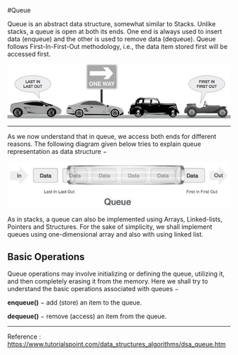 #Queue

Queue is an abstract data structure, somewhat similar to Stacks.
 Unlike stacks, a queue is open at both its ends. 
 One end is always used to insert data (enqueue) and the other is used to remove data (dequeue). 
 Queue follows First-In-First-Out methodology, i.e., the data item stored first will be accessed first.

![alt text](../assets/queue_example.jpg "QUEUE WITH CAR EXAMPLE")

---

As we now understand that in queue, we access both ends for different reasons. The following diagram given below tries to explain queue representation as data structure −

![alt text](../assets/queue_diagram.jpg "QUEUE WITH CAR EXAMPLE")

As in stacks, a queue can also be implemented using Arrays, Linked-lists, Pointers and Structures. For the sake of simplicity, we shall implement queues using one-dimensional array and also with using linked list.

**Basic Operations** 
---
Queue operations may involve initializing or defining the queue, utilizing it, and then completely erasing it from the memory. Here we shall try to understand the basic operations associated with queues −

**enqueue()** − add (store) an item to the queue.

**dequeue()** − remove (access) an item from the queue.

---
Reference : https://www.tutorialspoint.com/data_structures_algorithms/dsa_queue.htm
